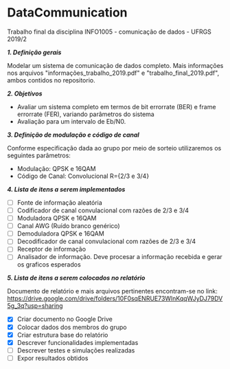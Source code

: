# DataCommunication
Trabalho final da disciplina INFO1005 - comunicação de dados - UFRGS 2019/2

**_1. Definição gerais_**

Modelar um sistema de comunicação de dados completo. Mais informações nos arquivos "informações_trabalho_2019.pdf" e "trabalho_final_2019.pdf", ambos contidos no repositorio.

**_2. Objetivos_**

* Avaliar um sistema completo em termos de bit errorrate (BER) e frame errorrate (FER), variando parâmetros do sistema
* Avaliação para um intervalo de Eb/N0.

**_3. Definição de modulação e código de canal_**

Conforme especificação dada ao grupo por meio de sorteio utilizaremos os seguintes parâmetros:

* Modulação: QPSK e 16QAM
* Código de Canal: Convolucional R={2/3 e 3/4}

**_4. Lista de itens a serem implementados_**

- [ ] Fonte de informação aleatória
- [ ] Codificador de canal convulacional com razões de 2/3 e 3/4
- [ ] Moduladora QPSK e 16QAM
- [ ] Canal AWG (Ruído branco genérico)
- [ ] Demoduladora QPSK e 16QAM
- [ ] Decodificador de canal convulacional com razões de 2/3 e 3/4
- [ ] Receptor de informação
- [ ] Analisador de informação. Deve procesar a informação recebida e gerar os graficos esperados

**_5. Lista de itens a serem colocados no relatório_**

Documento de relatório e mais arquivos pertinentes encontram-se no link: https://drive.google.com/drive/folders/10F0sqENRUE73WlnKqqWJyDJ79DV5g_3q?usp=sharing

- [x] Criar documento no Google Drive
- [x] Colocar dados dos membros do grupo
- [x] Criar estrutura base do relatório
- [x] Descrever funcionalidades implementadas
- [ ] Descrever testes e simulações realizadas
- [ ] Expor resultados obtidos